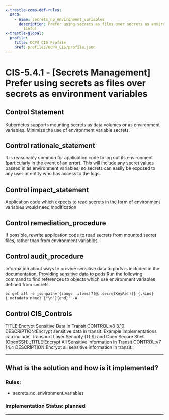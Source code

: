 ```yaml
---
x-trestle-comp-def-rules:
  OSCO:
    - name: secrets_no_environment_variables
      description: Prefer using secrets as files over secrets as environment variables
        (info)
x-trestle-global:
  profile:
    title: OCP4 CIS Profile
    href: profiles/OCP4_CIS/profile.json
---
```


# CIS-5.4.1 - \[Secrets Management\] Prefer using secrets as files over secrets as environment variables

## Control Statement

Kubernetes supports mounting secrets as data volumes or as environment variables. Minimize the use of environment variable secrets.

## Control rationale_statement

It is reasonably common for application code to log out its environment (particularly in the event of an error). This will include any secret values passed in as environment variables, so secrets can easily be exposed to any user or entity who has access to the logs.

## Control impact_statement

Application code which expects to read secrets in the form of environment variables would need modification

## Control remediation_procedure

If possible, rewrite application code to read secrets from mounted secret files, rather than from environment variables.

## Control audit_procedure

Information about ways to provide sensitive data to pods is included in the documentation. 
[Providing sensitive data to pods](https://docs.openshift.com/container-platform/4.5/nodes/pods/nodes-pods-secrets.html)
Run the following command to find references to objects which use environment variables defined from secrets.

```
oc get all -o jsonpath='{range .items[?(@..secretKeyRef)]} {.kind} {.metadata.name} {"\n"}{end}' -A
```

## Control CIS_Controls

TITLE:Encrypt Sensitive Data in Transit CONTROL:v8 3.10 DESCRIPTION:Encrypt sensitive data in transit. Example implementations can include: Transport Layer Security (TLS) and Open Secure Shell (OpenSSH).;TITLE:Encrypt All Sensitive Information in Transit CONTROL:v7 14.4 DESCRIPTION:Encrypt all sensitive information in transit.;

______________________________________________________________________

## What is the solution and how is it implemented?

<!-- For implementation status enter one of: implemented, partial, planned, alternative, not-applicable -->

<!-- Note that the list of rules under ### Rules: is read-only and changes will not be captured after assembly to JSON -->

<!-- Add control implementation description here for control: CIS-5.4.1 -->

### Rules:

  - secrets_no_environment_variables

### Implementation Status: planned

______________________________________________________________________

